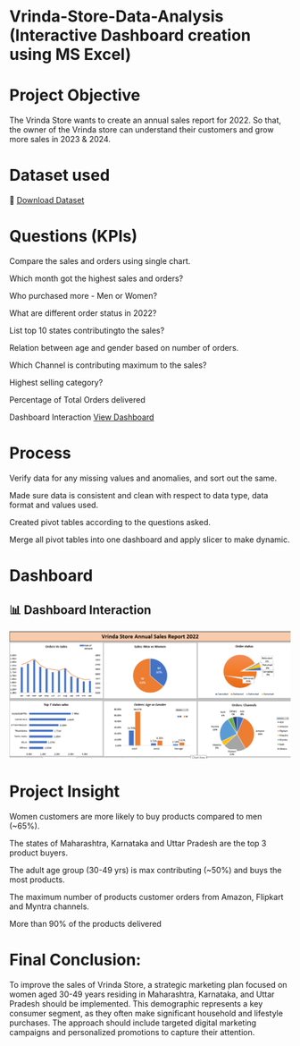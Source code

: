 # Vrinda-Store-Data-Analysis (Interactive Dashboard creation using MS Excel)

# Project Objective
The Vrinda Store wants to create an annual sales report for 2022. So that, the owner of the Vrinda store can understand their customers and grow more sales in 2023 & 2024.

# Dataset used
📂 [Download Dataset](https://github.com/Vickymishra6396/Virnda-Store-Annual-Analysis/blob/main/Vrinda%20Store%20Data%20Analysis%20(1).xlsx)

# Questions (KPIs)
Compare the sales and orders using single chart.

Which month got the highest sales and orders?

Who purchased more - Men or Women?

What are different order status in 2022?

List top 10 states contributingto the sales?

Relation between age and gender based on number of orders.

Which Channel is contributing maximum to the sales?

Highest selling category?

Percentage of Total Orders delivered

Dashboard Interaction  [View Dashboard](https://github.com/Vickymishra6396/Virnda-Store-Annual-Analysis/blob/main/Dashboard_Image.png)

# Process
Verify data for any missing values and anomalies, and sort out the same.

Made sure data is consistent and clean with respect to data type, data format and values used.

Created pivot tables according to the questions asked.

Merge all pivot tables into one dashboard and apply slicer to make dynamic.

# Dashboard
## 📊 Dashboard Interaction  

[![Dashboard](https://github.com/Vickymishra6396/Virnda-Store-Annual-Analysis/blob/main/Dashboard_Image.png)](https://github.com/Vickymishra6396/Virnda-Store-Annual-Analysis/blob/main/Dashboard_Image.png)

# Project Insight
Women customers are more likely to buy products compared to men (~65%).

The states of Maharashtra, Karnataka and Uttar Pradesh are the top 3 product buyers.

The adult age group (30-49 yrs) is max contributing (~50%) and buys the most products.

The maximum number of products customer orders from Amazon, Flipkart and Myntra channels.

More than 90% of the products delivered
# Final Conclusion:
To improve the sales of Vrinda Store, a strategic marketing plan focused on women aged 30-49 years residing in Maharashtra, Karnataka, and Uttar Pradesh should be implemented. This demographic represents a key consumer segment, as they often make significant household and lifestyle purchases. The approach should include targeted digital marketing campaigns and personalized promotions to capture their attention.

